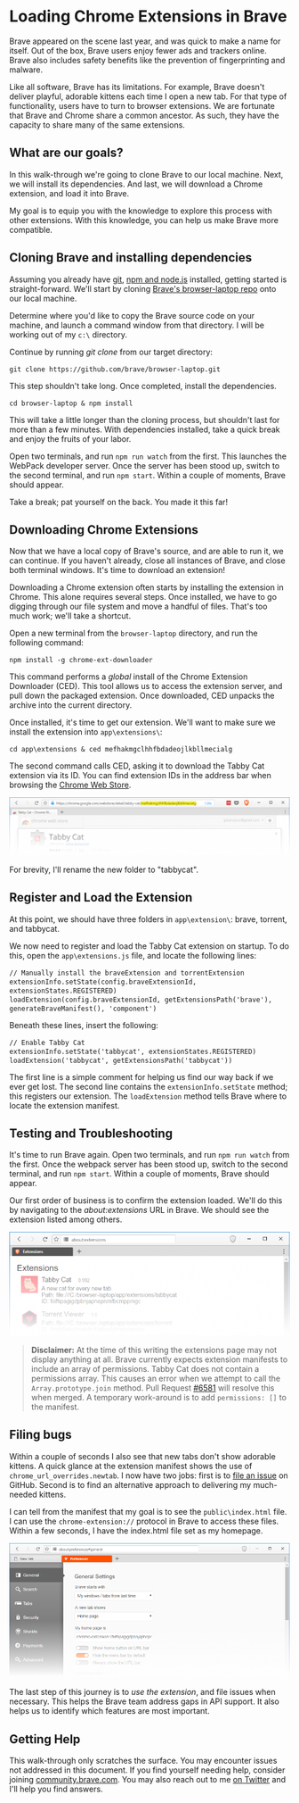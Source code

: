  # Loading Chrome Extensions in Brave

Brave appeared on the scene last year, and was quick to make a name for itself. Out of the box, Brave users enjoy fewer ads and trackers online. Brave also includes safety benefits like the prevention of fingerprinting and malware.

Like all software, Brave has its limitations. For example, Brave doesn't deliver playful, adorable kittens each time I open a new tab. For that type of functionality, users have to turn to browser extensions. We are fortunate that Brave and Chrome share a common ancestor. As such, they have the capacity to share many of the same extensions.

## What are our goals?

In this walk-through we're going to clone Brave to our local machine. Next, we will install its dependencies.  And last, we will download a Chrome extension, and load it into Brave.  

My goal is to equip you with the knowledge to explore this process with other extensions. With this knowledge, you can help us make Brave more compatible.

## Cloning Brave and installing dependencies

Assuming you already have [git](https://git-scm.com/downloads), [npm and node.js](https://nodejs.org) installed, getting started is straight-forward. We'll start by cloning [Brave's browser-laptop repo](https://github.com/brave/browser-laptop) onto our local machine.

Determine where you'd like to copy the Brave source code on your machine, and launch a command window from that directory. I will be working out of my `c:\` directory.

Continue by running _git clone_ from our target directory:

```
git clone https://github.com/brave/browser-laptop.git  
```

This step shouldn't take long. Once completed, install the dependencies.

```
cd browser-laptop & npm install  
```

This will take a little longer than the cloning process, but shouldn't last for more than a few minutes. With dependencies installed, take a quick break and enjoy the fruits of your labor.

Open two terminals, and run `npm run watch` from the first. This launches the WebPack developer server. Once the server has been stood up, switch to the second terminal, and run `npm start`. Within a couple of moments, Brave should appear.

Take a break; pat yourself on the back. You made it this far!

## Downloading Chrome Extensions

Now that we have a local copy of Brave's source, and are able to run it, we can continue. If you haven't already, close all instances of Brave, and close both terminal windows. It's time to download an extension!

Downloading a Chrome extension often starts by installing the extension in Chrome. This alone requires several steps. Once installed, we have to go digging through our file system and move a handful of files. That's too much work; we'll take a shortcut.

Open a new terminal from the `browser-laptop` directory, and run the following command:  

```
npm install -g chrome-ext-downloader  
```

This command performs a _global_ install of the Chrome Extension Downloader (CED). This tool allows us to access the extension server, and pull down the packaged extension. Once downloaded, CED unpacks the archive into the current directory.

Once installed, it's time to get our extension. We'll want to make sure we install the extension into `app\extensions\`:

```
cd app\extensions & ced mefhakmgclhhfbdadeojlkbllmecialg  
```

The second command calls CED, asking it to download the Tabby Cat extension via its ID. You can find extension IDs in the address bar when browsing the [Chrome Web Store](https://chrome.google.com/webstore/category/extensions?).

![Locating an extension ID](media/chrome-web-store-extension-id.png)

For brevity, I'll rename the new folder to "tabbycat".

## Register and Load the Extension

At this point, we should have three folders in `app\extension\`: brave, torrent, and tabbycat.

We now need to register and load the Tabby Cat extension on startup. To do this, open the `app\extensions.js` file, and locate the following lines:

```
// Manually install the braveExtension and torrentExtension
extensionInfo.setState(config.braveExtensionId, extensionStates.REGISTERED)
loadExtension(config.braveExtensionId, getExtensionsPath('brave'), generateBraveManifest(), 'component')  
```

Beneath these lines, insert the following:

```
// Enable Tabby Cat
extensionInfo.setState('tabbycat', extensionStates.REGISTERED)
loadExtension('tabbycat', getExtensionsPath('tabbycat'))  
```

The first line is a simple comment for helping us find our way back if we ever get lost. The second line contains the `extensionInfo.setState` method; this registers our extension. The `loadExtension` method tells Brave where to locate the extension manifest.

## Testing and Troubleshooting

It's time to run Brave again. Open two terminals, and run `npm run watch` from the first. Once the webpack server has been stood up, switch to the second terminal, and run `npm start`. Within a couple of moments, Brave should appear.

Our first order of business is to confirm the extension loaded. We'll do this by navigating to the _about:extensions_ URL in Brave. We should see the extension listed among others.

![Brave's About Extensions Page](media/about-extensions.png)

> **Disclaimer:** At the time of this writing the extensions page may not display anything at all. Brave currently expects extension manifests to include an array of permissions. Tabby Cat does not contain a permissions array. This causes an error when we attempt to call the `Array.prototype.join` method. Pull Request [#6581](https://github.com/brave/browser-laptop/pull/6581) will resolve this when merged. A temporary work-around is to add `permissions: []` to the manifest.

## Filing bugs

Within a couple of seconds I also see that new tabs don't show adorable kittens. A quick glance at the extension manifest shows the use of `chrome_url_overrides.newtab`. I now have two jobs: first is to [file an issue](https://github.com/brave/browser-laptop/issues) on GitHub. Second is to find an alternative approach to delivering my much-needed kittens.

I can tell from the manifest that my goal is to see the `public\index.html` file. I can use the `chrome-extension://` protocol in Brave to access these files. Within a few seconds, I have the index.html file set as my homepage.

![Setting your homepage in Brave](media/brave-homepage.png)

The last step of this journey is to _use the extension_, and file issues when necessary. This helps the Brave team address gaps in API support. It also helps us to identify which features are most important.

## Getting Help

This walk-through only scratches the surface. You may encounter issues not addressed in this document. If you find yourself needing help, consider joining [community.brave.com](https://community.brave.com). You may also reach out to me [on Twitter](https://twitter.com/bravesampson) and I'll help you find answers.
